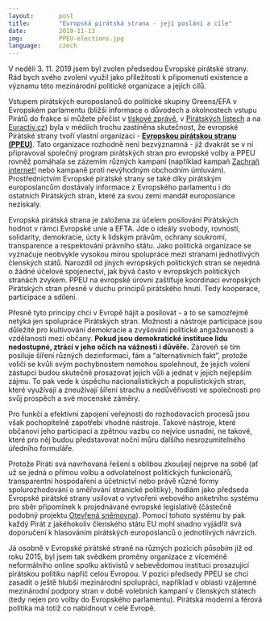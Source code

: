 ```yaml
---
layout:       post
title:        "Evropská pirátská strana - její poslání a cíle"
date:         2019-11-13
img:          PPEU-elections.jpg
language:     czech
---
```


V neděli 3. 11. 2019 jsem byl zvolen předsedou Evropské pirátské strany. Rád bych svého zvolení využil jako příležitosti k připomenutí existence a významu této mezinárodní politické organizace a jejích cílů.

<!--more-->

Vstupem pirátských europoslanců do politické skupiny Greens/EFA v Evropském parlamentu (bližší informace o důvodech a okolnostech vstupu Pirátů do frakce si můžete přečíst v [tiskové zprávě](https://www.pirati.cz/tiskove-zpravy/evropsti-pirati-greens-evropska-svobodna-aliance.html), v [Pirátských listech](https://www.piratskelisty.cz/clanek-2487-rychle-a-prehledne-kdo-jsou-partneri-piratu-ve-frakci-greens-efa) a na [Euractiv.cz](https://euractiv.cz/section/eurovolby-2019/news/pirati-smeruji-do-evropske-frakce-zelenych-jasno-maji-i-v-pozadovanych-vyborech/)) byla v médiích trochu zastíněna skutečnost, že evropské Pirátské strany tvoří vlastní  organizaci - **[Evropskou pirátskou stranu (PPEU)](https://european-pirateparty.eu/)**. Tato organizace rozhodně není bezvýznamná - již dvakrát se v ní připravoval společný program pirátských stran pro evropské volby a PPEU rovněž pomáhala se zázemím různých kampaní (například kampaň [Zachraň internet!](https://zachraninternet.cz/) nebo kampaně proti nevýhodným obchodním úmluvám). Prostřednictvím Evropské pirátské strany se také díky pirátským europoslancům dostávaly informace z Evropského parlamentu i do ostatních Pirátských stran, které za svou zemi mandát europoslance nezískaly.

Evropská pirátská strana je založena za účelem posilování Pirátských hodnot v rámci Evropské unie a EFTA. Jde o ideály svobody, rovnosti, solidarity, demokracie, úcty k lidským právům, ochrany soukromí, transparence a respektování právního státu. Jako politická organizace se vyznačuje neobvykle vysokou mírou spolupráce mezi stranami jednotlivých členských států. Narozdíl od jiných evropských politických stran se nejedná o žádné účelové spojenectví, jak bývá často v evropských politických stranách zvykem. PPEU na evropské úrovni zaštiťuje koordinaci evropských Pirátských stran přesně v duchu principů pirátského hnutí. Tedy kooperace, participace a sdílení.

Přesně tyto principy chci v Evropě hájit a posilovat - a to se samozřejmě netýká jen spolupráce Pirátských stran. Možnosti a nástroje participace jsou důležité pro kultivování demokracie a zvyšování politické angažovanosti a vzdělanosti mezi občany. **Pokud jsou demokratické instituce lidu nedostupné, ztrácí v jeho očích na vážnosti i důvěře.** Zároveň se tím posiluje šíření různých dezinformací, fám a “alternativních fakt”, protože voliči se kvůli svým pochybnostem nemohou spolehnout, že jejich volení zástupci budou skutečně prosazovat jejich vůli a jednat v jejich nejlepším zájmu. To pak vede k úspěchu nacionalistických a populistických stran, které využívají a zneužívají šíření strachu a nedůvěřivosti ve společnosti pro svůj prospěch a své mocenské záměry.

Pro funkčí a efektivní zapojení veřejnosti do rozhodovacích procesů jsou však pochopitelně zapotřebí vhodné nástroje. Takové nástroje, které občanovi jeho participaci a zpětnou vazbu co nejvíce usnadní, ne takové, které pro něj budou představovat noční můru dalšího nesrozumitelného úředního formuláře.

Protože Piráti svá navrhovaná řešení s oblibou zkoušejí nejprve na sobě (ať už se jedná o přímou volbu a odvolatelnost politických funkcionářů, transparentní hospodaření a účetnictví nebo právě různé formy spolurozhodování o směřování stranické politiky), hodlám jako předseda Evropské pirátské strany usilovat o vytvoření webového anketního systému pro sběr připomínek k projednávané evropské legislativě (částečně podobný projektu [Otevřená sněmovna](https://www.otevrenasnemovna.cz/)). Pomocí tohoto systému by pak každý Pirát z jakéhokoliv členského státu EU mohl snadno vyjádřit svá doporučení k hlasováním pirátských europoslanců o jednotlivých návrzích.

Já osobně v Evropské pirátské straně na různých pozicích působím již od roku 2015, byl jsem tak svědkem proměny organizace z víceméně neformálního online spolku aktivistů v sebevědomou instituci prosazující pirátskou politiku napříč celou Evropou. V pozici předsedy PPEU se chci zasadit o ještě hlubší mezinárodní spolupráci, například v oblasti vzájemné mezinárodní podpory stran v době volebních kampaní v členských státech (tedy nejen pro volby do Evropského parlamentu). Pirátská moderní a férová politika má totiž co nabídnout v celé Evropě.
